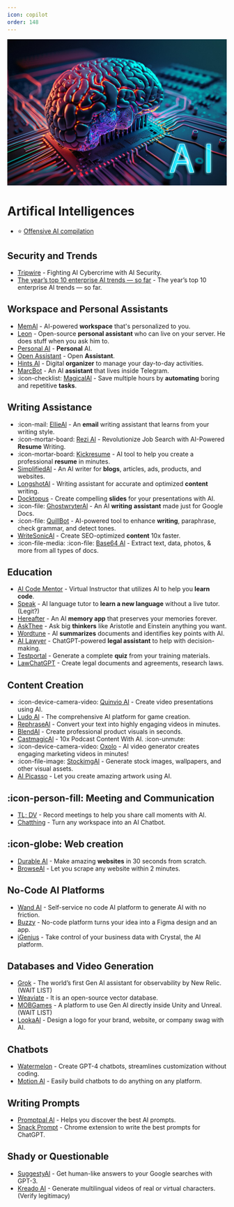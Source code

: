 ```yaml
---
icon: copilot
order: 148
---
```


![](/static/ai.jpg)

# Artifical Intelligences 

- ⭐ [Offensive AI compilation](https://github.com/jiep/offensive-ai-compilation)

## Security and Trends

- [Tripwire](https://www.tripwire.com/state-of-security/fighting-ai-cybercrime-ai-security?utm_content=266341899&utm_medium=social&utm_source=twitter&hss_channel=tw-37711082) - Fighting AI Cybercrime with AI Security.
- [The year’s top 10 enterprise AI trends — so far](https://www.cio.com/article/305644/enterprise-artificial-intelligence-ai-trends.html) - The year’s top 10 enterprise AI trends — so far.

## Workspace and Personal Assistants

- [MemAl](https://get.mem.ai/) - AI-powered **workspace** that's personalized to you.
- [Leon](https://getleon.ai/) - Open-source **personal assistant** who can live on your server. He does stuff when you ask him to.
- [Personal AI](https://www.personal.ai/) - **Personal** AI.
- [Open Assistant](https://open-assistant.io/) - Open **Assistant**.
- [Hints Al](https://hints.so/) - Digital **organizer** to manage your day-to-day activities.
- [MarcBot](https://bot.marc.io/) - An AI **assistant** that lives inside Telegram.
- :icon-checklist: [MagicalAl](https://www.getmagical.com/) - Save multiple hours by **automating** boring and repetitive **tasks**.


## Writing Assistance

- :icon-mail: [EllieAl](https://tryellie.com/) -  An **email** writing assistant that learns from your writing style. 
- :icon-mortar-board: [Rezi Al](https://www.rezi.ai/) -  Revolutionize Job Search with AI-Powered **Resume** Writing.
- :icon-mortar-board: [Kickresume](https://www.kickresume.com/en/) - AI tool to help you create a professional **resume** in minutes.
- [SimplifiedAl](https://simplified.com/) - An AI writer for **blogs**, articles, ads, products, and websites.
- [LongshotAl](https://www.longshot.ai/) - Writing assistant for accurate and optimized **content** writing.
- [Docktopus](https://www.decktopus.com/) - Create compelling **slides** for your presentations with AI.
- :icon-file: [GhostwryterAl](https://ghostwryter.net/) -  An AI **writing** **assistant** made just for Google Docs.
- :icon-file: [QuillBot](https://quillbot.com/) -  AI-powered tool to enhance **writing**, paraphrase, check grammar, and detect tones.
- [WriteSonicAl](https://writesonic.com/) - Create SEO-optimized **content** 10x faster.
- :icon-file-media: :icon-file: [Base64 Al](https://base64.ai/) - Extract text, data, photos, & more from all types of docs.

## Education

- [AI Code Mentor](https://code-mentor.ai/) - Virtual Instructor that utilizes AI to help you **learn code**.
- [Speak](https://en.speakai.cc/) - AI language tutor to **learn a new language** without a live tutor. (Legit?)
- [Hereafter](https://www.hereafter.ai/) - An AI **memory app** that preserves your memories forever.
- [AskThee](https://askthee.vercel.app/) - Ask big **thinkers** like Aristotle and Einstein anything you want.
- [Wordtune](https://www.wordtune.com/) - AI **summarizes** documents and identifies key points with AI.
- [AI Lawyer](https://ailawyer.pro/) - ChatGPT-powered **legal assistant** to help with decision-making.
- [Testportal](https://www.testportal.net/) - Generate a complete **quiz** from your training materials.
- [LawChatGPT](https://lawchatgpt.com/) - Create legal documents and agreements, research laws.

## Content Creation

- :icon-device-camera-video: [Quinvio Al](https://www.quinv.io/ai) - Create video presentations using AI. 
- [Ludo Al](https://ludo.ai/) - The comprehensive AI platform for game creation.
- [RephraseAl](https://www.rephrase.ai/) - Convert your text into highly engaging videos in minutes.
- [BlendAl](https://blend-ai.com/) - Create professional product visuals in seconds.
- [CastmagicAl](https://www.castmagic.io/) - 10x Podcast Content With AI. :icon-unmute:
- :icon-device-camera-video: [Oxolo](https://www.oxolo.com/) - AI video generator creates engaging marketing videos in minutes! 
- :icon-file-image: [StockimgAl](https://stockimg.ai/) - Generate stock images, wallpapers, and other visual assets. 
- [AI Picasso](https://www.aipicasso.app/) - Let you create amazing artwork using AI.

## :icon-person-fill: Meeting and Communication

- [TL; DV](https://tldv.io/) - Record meetings to help you share call moments with AI.
- [Chatthing](https://chatthing.ai/) - Turn any workspace into an AI Chatbot.

## :icon-globe: Web creation 

- [Durable AI](https://durable.co/) - Make amazing **websites** in 30 seconds from scratch.
- [BrowseAl](https://www.browse.ai/) - Let you scrape any website within 2 minutes.

## No-Code AI Platforms

- [Wand AI](https://wand.ai/) - Self-service no code AI platform to generate AI with no friction.
- [Buzzy](https://www.buzzy.buzz/) - No-code platform turns your idea into a Figma design and an app.
- [iGenius](https://www.igeniusglobal.com/) - Take control of your business data with Crystal, the AI platform.

## Databases and Video Generation

- [Grok](https://newrelic.com/blog/nerdlog/new-relic-grok) - The world’s first Gen AI assistant for observability by New Relic. (WAIT LIST)
- [Weaviate](https://weaviate.io/) - It is an open-source vector database.
- [MOBGames](https://mobgames.ai/) - A platform to use Gen AI directly inside Unity and Unreal. (WAIT LIST)
- [LookaAl](https://looka.com/) - Design a logo for your brand, website, or company swag with AI.

## Chatbots

- [Watermelon](https://watermelon.ai/) - Create GPT-4 chatbots, streamlines customization without coding.
- [Motion Al](https://www.motion.ai/) - Easily build chatbots to do anything on any platform.

## Writing Prompts

- [Promptpal Al](https://www.promptpal.net/) - Helps you discover the best AI prompts.
- [Snack Prompt](https://snackprompt.com/) - Chrome extension to write the best prompts for ChatGPT.

## Shady or Questionable

- [SuggestyAl](https://chrome.google.com/webstore/detail/suggesty/hbiphmiliockggpepniplkkfmnhdihjh) - Get human-like answers to your Google searches with GPT-3.
- [Kreado AI](https://www.kreadoai.com/) - Generate multilingual videos of real or virtual characters. (Verify legitimacy)
